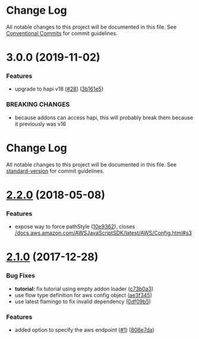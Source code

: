 # Change Log

All notable changes to this project will be documented in this file.
See [Conventional Commits](https://conventionalcommits.org) for commit guidelines.

# 3.0.0 (2019-11-02)


### Features

* upgrade to hapi v18 ([#28](https://github.com/piobyte/flamingo-s3/issues/28)) ([3b161e5](https://github.com/piobyte/flamingo-s3/commit/3b161e5))


### BREAKING CHANGES

* because addons can access hapi, this will probably
break them because it previously was v16





# Change Log

All notable changes to this project will be documented in this file. See [standard-version](https://github.com/conventional-changelog/standard-version) for commit guidelines.

<a name="2.2.0"></a>
# [2.2.0](https://github.com/piobyte/flamingo-s3/compare/v2.1.0...v2.2.0) (2018-05-08)


### Features

* expose way to force pathStyle ([10e9362](https://github.com/piobyte/flamingo-s3/commit/10e9362)), closes [/docs.aws.amazon.com/AWSJavaScriptSDK/latest/AWS/Config.html#s3](https://github.com//docs.aws.amazon.com/AWSJavaScriptSDK/latest/AWS/Config.html/issues/s3)



<a name="2.1.0"></a>
# [2.1.0](https://github.com/piobyte/flamingo-s3/compare/v2.0.1...v2.1.0) (2017-12-28)


### Bug Fixes

* **tutorial:** fix tutorial using empty addon loader ([c73b0a3](https://github.com/piobyte/flamingo-s3/commit/c73b0a3))
* use flow type definition for aws config object ([ae3f345](https://github.com/piobyte/flamingo-s3/commit/ae3f345))
* use latest flamingo to fix invalid dependency ([0df09b5](https://github.com/piobyte/flamingo-s3/commit/0df09b5))


### Features

* added option to specify the aws endpoint ([#1](https://github.com/piobyte/flamingo-s3/issues/1)) ([808e7da](https://github.com/piobyte/flamingo-s3/commit/808e7da))
